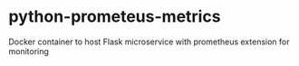 # python-prometeus-metrics
Docker container to host Flask microservice with prometheus extension for monitoring
